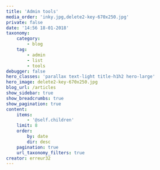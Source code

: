 ```yaml
---
title: 'Admin tools'
media_order: 'inky.jpg,delete2-key-670x250.jpg'
private: false
date: '14:56 18-01-2018'
taxonomy:
    category:
        - blog
    tag:
        - admin
        - list
        - tools
debugger: false
hero_classes: 'parallax text-light title-h1h2 hero-large'
hero_image: delete2-key-670x250.jpg
blog_url: /articles
show_sidebar: true
show_breadcrumbs: true
show_pagination: true
content:
    items:
        - '@self.children'
    limit: 8
    order:
        by: date
        dir: desc
    pagination: true
    url_taxonomy_filters: true
creator: erreur32
---
```



